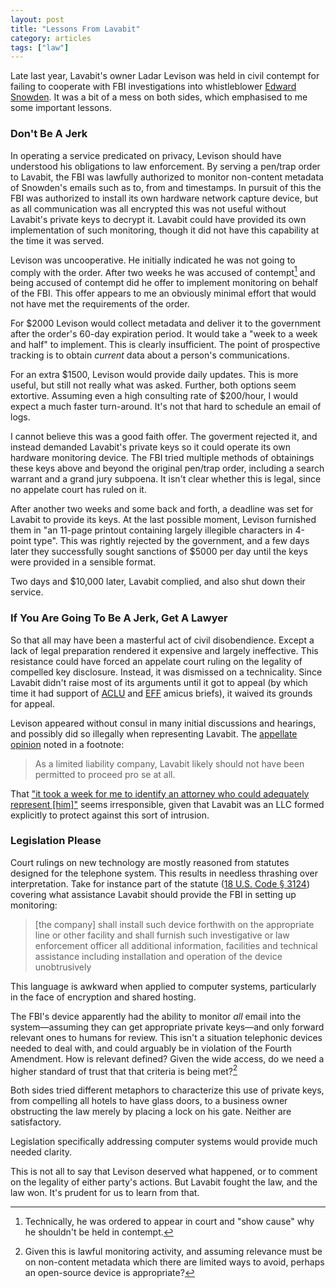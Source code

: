 ```yaml
---
layout: post
title: "Lessons From Lavabit"
category: articles
tags: ["law"]
---
```


Late last year, Lavabit's owner Ladar Levison was held in civil contempt for
failing to cooperate with FBI investigations into whistleblower [Edward
Snowden][snowden]. It was a bit of a mess on both sides, which emphasised to me
some important lessons.

[snowden]: https://en.wikipedia.org/wiki/Edward_Snowden

### Don't Be A Jerk

In operating a service predicated on privacy, Levison should have understood
his obligations to law enforcement. By serving a pen/trap order to Lavabit,
the FBI was lawfully authorized to monitor non-content metadata of Snowden's
emails such as to, from and timestamps. In pursuit of this the FBI was
authorized to install its own hardware network capture device, but as all
communication was all encrypted this was not useful without Lavabit's private
keys to decrypt it. Lavabit could have provided its own implementation of such
monitoring, though it did not have this capability at the time it was served.

Levison was uncooperative. He initially indicated he was not going to comply
with the order. After two weeks he was accused of contempt[^1] and being accused of contempt did he offer to
implement monitoring on behalf of the FBI. This offer appears to me an
obviously minimal effort that would not have met the requirements of the order.

[^1]: Technically, he was ordered to appear in court and "show cause" why he shouldn't be held in contempt.

For $2000 Levison would collect metadata and deliver it to the government
after the order's 60-day expiration period. It would take a "week to a week and
half" to implement.  This is clearly insufficient. The point of prospective
tracking is to obtain _current_ data about a person's communications.

For an extra $1500, Levison would provide daily updates. This is more useful,
but still not really what was asked. Further, both options seem extortive.
Assuming even a high consulting rate of $200/hour, I would expect a much faster
turn-around. It's not that hard to schedule an email of logs.

I cannot believe this was a good faith offer. The goverment rejected it, and
instead demanded Lavabit's private keys so it could operate its own hardware
monitoring device. The FBI tried multiple methods of obtainings these keys
above and beyond the original pen/trap order, including a search warrant and a
grand jury subpoena. It isn't clear whether this is legal, since no appelate
court has ruled on it.

After another two weeks and some back and forth, a deadline was set for
Lavabit to provide its keys. At the last possible moment, Levison furnished
them in "an 11-page printout containing largely illegible characters in 4-point
type". This was rightly rejected by the government, and a few days later they
successfully sought sanctions of $5000 per day until the keys were provided in
a sensible format.

Two days and $10,000 later, Lavabit complied, and also shut down their service.

### If You Are Going To Be A Jerk, Get A Lawyer

So that all may have been a masterful act of civil disobendience. Except a lack
of legal preparation rendered it expensive and largely ineffective. This resistance could have forced an
appelate court ruling on the legality of compelled key disclosure. Instead,
it was dismissed on a technicality. Since Lavabit
didn't raise most of its arguments until it got to appeal (by which time it had
support of
[ACLU](https://www.aclu.org/sites/default/files/assets/stamped_lavabit_amicus.pdf)
and [EFF](https://www.eff.org/document/lavabit-amicus) amicus briefs), it
waived its grounds for appeal.

Levison appeared without consul in many initial discussions and hearings, and
possibly did so illegally when representing Lavabit. The [appellate opinion](http://scholar.google.com/scholar_case?&case=3757852381066827830)
noted in a footnote:

> As a limited liability company, Lavabit likely should not have been permitted
> to proceed pro se at all.

That ["it took a week for me to identify an attorney who could adequately
represent [him]"](http://lavabit.com) seems irresponsible, given that Lavabit was an LLC formed
explicitly to protect against this sort of intrusion.

### Legislation Please

Court rulings on new technology are mostly reasoned from statutes designed for
the telephone system. This results in needless thrashing over interpretation. Take for instance part of the statute ([18 U.S. Code § 3124](http://www.law.cornell.edu/uscode/text/18/3124)) covering what assistance Lavabit should provide the FBI in setting up monitoring:

> [the company] shall install such device forthwith on the appropriate line or
> other facility and shall furnish such investigative or law enforcement
> officer all additional information, facilities and technical assistance
> including installation and operation of the device unobtrusively

This language is awkward when applied to computer systems, particularly in the
face of encryption and shared hosting.

The FBI's device apparently had the ability to monitor _all_ email into the
system—assuming they can get appropriate private keys—and only forward relevant ones to
humans for review. This isn't a situation telephonic devices needed to deal
with, and could arguably be in violation of the Fourth Amendment.
How is relevant defined? Given the wide access, do we need a higher standard of
trust that that criteria is being met?[^3]

[^3]: Given this is lawful monitoring activity, and assuming relevance must be on non-content metadata which there are limited ways to avoid, perhaps an open-source device is appropriate?

Both sides tried different metaphors to characterize this use of private keys,
from compelling all hotels to have glass doors, to a business owner
obstructing the law merely by placing a lock on his gate. Neither are
satisfactory.

Legislation specifically addressing computer systems would provide much needed
clarity.

This is not all to say that Levison deserved what happened, or to comment on
the legality of either party's actions. But Lavabit fought the law, and the law
won. It's prudent for us to learn from that.
